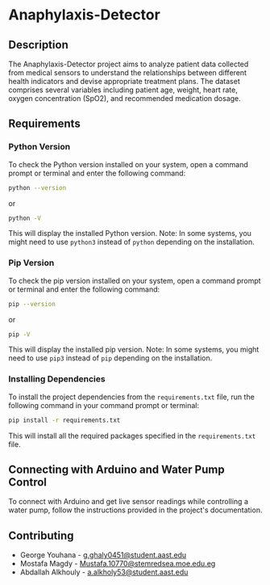 
# Anaphylaxis-Detector

## Description

The Anaphylaxis-Detector project aims to analyze patient data collected from medical sensors to understand the relationships between different health indicators and devise appropriate treatment plans. The dataset comprises several variables including patient age, weight, heart rate, oxygen concentration (SpO2), and recommended medication dosage.

## Requirements

### Python Version

To check the Python version installed on your system, open a command prompt or terminal and enter the following command:

```bash
python --version
```

or

```bash
python -V
```

This will display the installed Python version. Note: In some systems, you might need to use `python3` instead of `python` depending on the installation.

### Pip Version

To check the pip version installed on your system, open a command prompt or terminal and enter the following command:

```bash
pip --version
```

or

```bash
pip -V
```

This will display the installed pip version. Note: In some systems, you might need to use `pip3` instead of `pip` depending on the installation.

### Installing Dependencies

To install the project dependencies from the `requirements.txt` file, run the following command in your command prompt or terminal:

```bash
pip install -r requirements.txt
```

This will install all the required packages specified in the `requirements.txt` file.

## Connecting with Arduino and Water Pump Control

To connect with Arduino and get live sensor readings while controlling a water pump, follow the instructions provided in the project's documentation.

## Contributing

- George Youhana - g.ghaly0451@student.aast.edu
- Mostafa Magdy - Mustafa.10770@stemredsea.moe.edu.eg
- Abdallah Alkhouly - a.alkholy53@student.aast.edu

